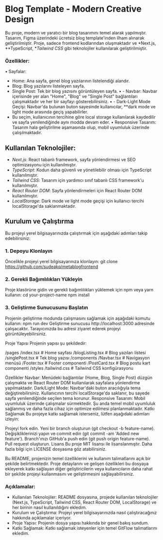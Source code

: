 # Blog Template - Modern Creative Design

Bu proje, modern ve yaratıcı bir blog tasarımını temel alarak yapılmıştır. Tasarım, Figma üzerindeki ücretsiz blog template'inden ilham alınarak geliştirilmiştir. Proje, sadece frontend kodlarından oluşmaktadır ve *Next.js, **TypeScript, **Tailwind CSS* gibi teknolojiler kullanılarak geliştirilmiştir.

### Özellikler:
•⁠  ⁠Sayfalar: 
  - Home: Ana sayfa, genel blog yazılarının listelendiği alandır.
  - Blog: Blog yazılarını listeleyen sayfa.
  - Single Post: Tek bir blog yazısını görüntüleyen sayfa.
•⁠ - ⁠Navbar: Navbar içerisinde yer alan "Home", "Blog" ve "Single Post" bağlantıları çalışmaktadır ve her bir sayfayı gösterebilirsiniz.
•⁠ - ⁠Dark-Light Mode Geçişi: Navbar'da bulunan buton sayesinde kullanıcılar, **dark mode ve light mode arasında geçiş yapabilirler.
  - Bu seçim, kullanıcının tercihine göre local storage kullanılarak kaydedilir ve sayfa yenilendiğinde aynı modda devam eder.
•⁠  ⁠Responsive Tasarım: Tasarım hala geliştirilme aşamasında olup, mobil uyumluluk üzerinde çalışılmaktadır.

## Kullanılan Teknolojiler:
  - ⁠*Next.js*: React tabanlı framework, sayfa yönlendirmesi ve SEO optimizasyonu için kullanılmıştır.
  - ⁠*TypeScript*: Kodun daha güvenli ve yönetilebilir olması için TypeScript kullanılmıştır.
  - ⁠*Tailwind CSS*: Tasarım için yardımcı sınıf tabanlı CSS framework'u kullanılmıştır.
  - ⁠*React Router DOM*: Sayfa yönlendirmeleri için React Router DOM kullanılmıştır.
  - ⁠*LocalStorage*: Dark mode ve light mode geçişi için kullanıcı tercihi localStorage'da saklanmaktadır.

## Kurulum ve Çalıştırma

Bu projeyi yerel bilgisayarınızda çalıştırmak için aşağıdaki adımları takip edebilirsiniz:

### 1. Depoyu Klonlayın
Öncelikle projeyi yerel bilgisayarınıza klonlayın:
git clone https://github.com/sudeakq/metablogfrontend

### 2.⁠ ⁠Gerekli Bağımlılıkları Yükleyin
Proje klasörüne gidin ve gerekli bağımlılıkları yüklemek için npm veya yarn kullanın:
cd your-project-name
npm install

### 3.⁠ ⁠Geliştirme Sunucusunu Başlatın
Projenin geliştirme modunda çalışmasını sağlamak için aşağıdaki komutu kullanın:
npm run dev
Geliştirme sunucusu http://localhost:3000 adresinde çalışacaktır. Tarayıcınızda bu adresi ziyaret ederek projeyi görüntüleyebilirsiniz.

Proje Yapısı
Projenin yapısı şu şekildedir:

/pages
  /index.tsx               # Home sayfası
  /blogListing.tsx         # Blog yazıları listesi
  /singlePost.tsx          # Tek blog yazısı
/components
  /Navbar.tsx              # Navigasyon menüsü
  /Footer.tsx              # Footer componenti
  /PostCard.tsx            # Blog postu kart componenti
/styles
  /tailwind.css            # Tailwind CSS konfigürasyonu

Özellikler
Navbar: Menüdeki bağlantılar (Home, Blog, Single Post) düzgün çalışmakta ve React Router DOM kullanılarak sayfalara yönlendirme yapılmaktadır.
Dark/Light Mode: Navbar'daki buton aracılığıyla tema değiştirebilirsiniz. Kullanıcının tercihi localStorage'da saklanır, bu sayede sayfa yenilendiğinde seçilen tema korunur.
Responsive Tasarım: Mobil uyumluluk üzerinde çalışmalar sürmektedir. Şu anda temel mobil uyumluluk sağlanmış ve daha fazla cihaz için optimize edilmesi planlanmaktadır.
Katkı Sağlamak
Bu projeye katkı sağlamak isterseniz, lütfen aşağıdaki adımları izleyin:

Projeyi fork edin.
Yeni bir branch oluşturun (git checkout -b feature-name).
Değişikliklerinizi yapın ve commit edin (git commit -am 'Added new feature').
Branch'ınızı GitHub'a push edin (git push origin feature-name).
Pull request oluşturun.
Lisans
Bu proje MIT lisansı ile lisanslanmıştır. Daha fazla bilgi için LICENSE dosyasına göz atabilirsiniz.

Bu README, projenizin temel özelliklerini ve kullanım talimatlarını açık bir şekilde belirtmektedir. Proje detaylarını ve gelişen özellikleri bu dosyaya ekleyerek katkı sağlayan diğer geliştiricilerin veya kullanıcıların daha rahat bir şekilde projeyi kullanmasını ve geliştirmesini sağlayabilirsiniz.

### Açıklamalar:
  - ⁠Kullanılan Teknolojiler: README dosyasına, projede kullanılan teknolojiler (Next.js, TypeScript, Tailwind CSS, React Router DOM, LocalStorage) ve her birinin nasıl kullanıldığını ekledim.
  - ⁠Kurulum ve Çalıştırma: Projeyi yerel bilgisayarınızda nasıl çalıştıracağınız hakkında açıklamalar içeriyor.
  - ⁠Proje Yapısı: Projenin dosya yapısı hakkında bir genel bakış sundum.
  - ⁠Katkı Sağlamak: Katkı sağlamak isteyenler için temel GitFlow talimatlarını ekledim.